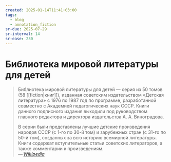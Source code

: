 ```yaml
---
created: 2025-01-14T11:41+03:00
tags:
  - blog
  - annotation_fiction
sr-due: 2025-07-29
sr-interval: 14
sr-ease: 230
---
```


# Библиотека мировой литературы для детей

> Библиотека мировой литературы для детей — серия из 50 томов (58 [[fiction|книг]]), изданная советским издательством «Детская литература» с 1976 по 1987 год по программе, разработанной совместно с Академией педагогических наук СССР. Книги данного подписного издания выходили под руководством главного редактора и директора издательства А. А. Виноградова.
>
> В серии были представлены лучшие детские произведения народов СССР (с 1-го по 30-й том) и зарубежных стран (с 31-го по 50-й том), созданных за всю историю всемирной литературы. Книги содержат вступительные статьи советских литераторов, а также комментарии к произведениям.\
> — <cite>[Wikipedia](https://ru.wikipedia.org/wiki/%D0%91%D0%B8%D0%B1%D0%BB%D0%B8%D0%BE%D1%82%D0%B5%D0%BA%D0%B0_%D0%BC%D0%B8%D1%80%D0%BE%D0%B2%D0%BE%D0%B9_%D0%BB%D0%B8%D1%82%D0%B5%D1%80%D0%B0%D1%82%D1%83%D1%80%D1%8B_%D0%B4%D0%BB%D1%8F_%D0%B4%D0%B5%D1%82%D0%B5%D0%B9)</cite>
